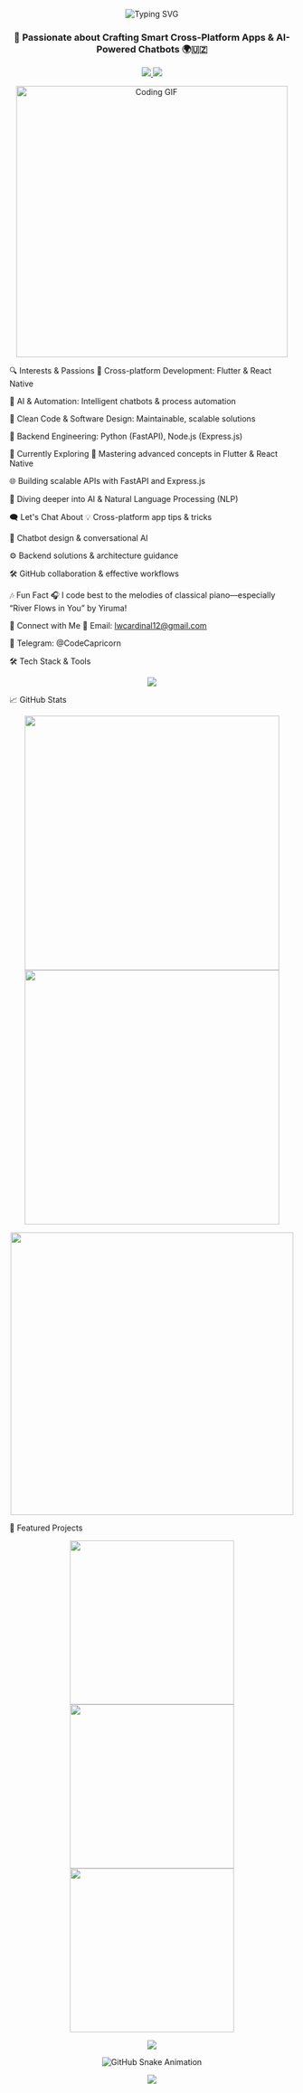 <p align="center"> <img src="https://readme-typing-svg.demolab.com?font=Fira+Code&size=45&pause=1000&color=00F5FF&center=true&vCenter=true&width=1080&height=120&lines=Hi+%F0%9F%91%8B%2C+I'm+Abdulloh+Arslonov;Flutter+%2B+React+Native+Dev+%F0%9F%93%B1;AI+Chatbot+Creator+%F0%9F%A4%96;Backend+%26+Automation+Guru+%F0%9F%92%BB" alt="Typing SVG" /> </p> <h3 align="center">🚀 Passionate about Crafting Smart Cross-Platform Apps & AI-Powered Chatbots 🌍🇺🇿</h3> <p align="center"> <a href="https://t.me/ArslonovAbdulloh"> <img src="https://img.shields.io/badge/Telegram-%40CodeCapricorn-26A5E4?style=for-the-badge&logo=telegram" /> </a> <a href="mailto:lwcardinal12@gmail.com"> <img src="https://img.shields.io/badge/Gmail-lwcardinal12%40gmail.com-D14836?style=for-the-badge&logo=gmail&logoColor=white" /> </a> </p> <p align="center"> <img src="https://cdn.dribbble.com/users/1059583/screenshots/4171367/coding-freak.gif" width="480" alt="Coding GIF"> </p>
🔍 Interests & Passions
📱 Cross-platform Development: Flutter & React Native

🤖 AI & Automation: Intelligent chatbots & process automation

🎯 Clean Code & Software Design: Maintainable, scalable solutions

🚀 Backend Engineering: Python (FastAPI), Node.js (Express.js)

🌟 Currently Exploring
🚩 Mastering advanced concepts in Flutter & React Native

🌐 Building scalable APIs with FastAPI and Express.js

🧠 Diving deeper into AI & Natural Language Processing (NLP)

🗨️ Let's Chat About
💡 Cross-platform app tips & tricks

🤖 Chatbot design & conversational AI

⚙️ Backend solutions & architecture guidance

🛠️ GitHub collaboration & effective workflows

🎶 Fun Fact
🎧 I code best to the melodies of classical piano—especially “River Flows in You” by Yiruma!

📩 Connect with Me
📧 Email: lwcardinal12@gmail.com

💬 Telegram: @CodeCapricorn

🛠️ Tech Stack & Tools
<p align="center"> <img src="https://skillicons.dev/icons?i=flutter,dart,react,native,python,nodejs,express,fastapi,sqlite,postgres,js,html,css,figma,git,github,linux,vscode,vercel&perline=9" /> </p>
📈 GitHub Stats
<p align="center"> <img width="450" src="https://github-readme-streak-stats.herokuapp.com/?user=MrAbdulloh&theme=tokyonight_duo&border_radius=10" /> <img width="450" src="https://github-readme-stats.vercel.app/api?username=MrAbdulloh&show_icons=true&theme=tokyonight" /> </p> <p align="center"> <img width="500" src="https://github-readme-stats.vercel.app/api/top-langs?username=MrAbdulloh&layout=compact&theme=tokyonight&hide=html" /> </p>
🌟 Featured Projects
<p align="center"> <a href="https://github.com/MrAbdulloh/SmartBotAI"> <img width="290" src="https://denvercoder1-github-readme-stats.vercel.app/api/pin/?username=MrAbdulloh&repo=SmartBotAI&theme=tokyonight" /> </a> <a href="https://github.com/MrAbdulloh/Fitness-App-Flutter"> <img width="290" src="https://denvercoder1-github-readme-stats.vercel.app/api/pin/?username=MrAbdulloh&repo=Fitness-App-Flutter&theme=tokyonight" /> </a> <a href="https://github.com/MrAbdulloh/AutoPoster-Telegram"> <img width="290" src="https://denvercoder1-github-readme-stats.vercel.app/api/pin/?username=MrAbdulloh&repo=AutoPoster-Telegram&theme=tokyonight" /> </a> </p>
<p align="center"> <img src="https://github-profile-summary-cards.vercel.app/api/cards/profile-details?username=MrAbdulloh&theme=tokyonight" /> </p> <p align="center"> <img src="https://github.com/MrAbdulloh/MrAbdulloh/blob/output/github-contribution-grid-snake-dark.svg" alt="GitHub Snake Animation"> </p>
<p align="center"> <img src="https://capsule-render.vercel.app/api?type=waving&color=gradient&height=120&section=footer&text=Thanks%20for%20visiting!&fontSize=35&animation=twinkling&fontColor=ffffff"/> </p>
